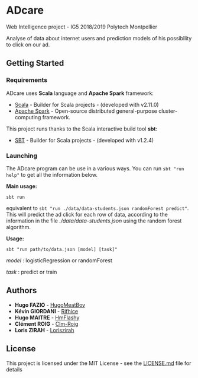 # ADcare

Web Intelligence project - IG5 2018/2019 Polytech Montpellier

Analyse of data about internet users and prediction models of his possibility to click on our ad.

## Getting Started

### Requirements
ADcare uses **Scala** language and **Apache Spark** framework:
* [Scala](https://www.scala-lang.org/) - Builder for Scala projects - (developed with v2.11.0)
* [Apache Spark](https://spark.apache.org) -  Open-source distributed general-purpose cluster-computing framework.

This project runs thanks to the Scala interactive build tool **sbt**:
* [SBT](https://www.scala-sbt.org/) - Builder for Scala projects - (developed with v1.2.4)

### Launching
The ADcare program can be use in a various ways. You can run `sbt "run help"` to get all the information below. 

**Main usage:**

`sbt run`

equivalent to `sbt "run ./data/data-students.json randomForest predict"`. This will predict the ad click for each row of data, according to the information in the file *./data/data-students.json* using the random forest algorithm.

**Usage:**

 `sbt "run path/to/data.json [model] [task]"`
 
 *model* : logisticRegression or randomForest
 
 *task* : predict or train

## Authors

* **Hugo FAZIO** - [HugoMeatBoy](https://github.com/HugoMeatBoy)
* **Kévin GIORDANI** - [Rifhice](https://github.com/Rifhice)
* **Hugo MAITRE** - [HmFlashy](https://github.com/HmFlashy)
* **Clément ROIG** - [Clm-Roig](https://github.com/Clm-Roig)
* **Loris ZIRAH** - [Loriszirah](https://github.com/Loriszirah)


## License
This project is licensed under the MIT License - see the [LICENSE.md](LICENSE.md) file for details
